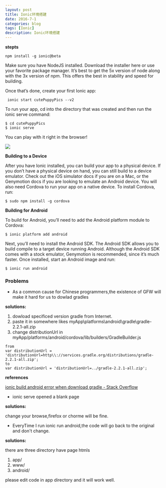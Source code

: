 ```yaml
---
layout: post
title: Ionic环境搭建   
date: 2016-7-1
categories: blog
tags: [Ionic]
description: Ionic环境搭建
---
```



**stepts**

```
npm install -g ionic@beta        
```

Make sure you have NodeJS installed. Download the installer here or use your favorite package manager. It’s best to get the 5x version of node along with the 3x version of npm. This offers the best in stability and speed for building.

Once that’s done, create your first Ionic app:

```
 ionic start cutePuppyPics --v2
```

To run your app, cd into the directory that was created and then run the ionic serve command:

```
$ cd cutePuppyPics
$ ionic serve
```

You can play with it right in the browser!   

![](http://ionicframework.com/img/docs/tutorial-screen.png)          




**Building to a Device**  


After you have Ionic installed, you can build your app to a physical device. If you don’t have a physical device on hand, you can still build to a device emulator. Check out the iOS simulator docs if you are on a Mac, or the Genymotion docs if you are looking to emulate an Android device. You will also need Cordova to run your app on a native device. To install Cordova, run:

```
$ sudo npm install -g cordova
```


**Building for Android**  

To build for Android, you’ll need to add the Android platform module to Cordova:

```
$ ionic platform add android
```

Next, you’ll need to install the Android SDK. The Android SDK allows you to build compile to a target device running Android. Although the Android SDK comes with a stock emulator, Genymotion is recommended, since it’s much faster. Once installed, start an Android image and run:

```
$ ionic run android
```


### Problems

- As a common cause for Chinese programmers,the existence of GFW will make it hard for us to dowlad gradles

**solutions:**

1. dowload specificed version gradle from Internet.   
2. paste it in somewhere likes myApp\platforms\android\gradle\gradle-2.2.1-all.zip  
3. change distributionUrl in myApp/platforms/android/cordova/lib/builders/GradleBuilder.js 

```
from 
var distributionUrl = 'distributionUrl=http\\://services.gradle.org/distributions/gradle-2.2.1-all.zip';
to
var distributionUrl = 'distributionUrl=../gradle-2.2.1-all.zip';
```

**references**  

[ionic build android error when download gradle - Stack Overflow](http://stackoverflow.com/questions/29874564/ionic-build-android-error-when-download-gradle)


- ionic serve opened a blank page  

**solutions:**

change your browse,firefox or chorme will be fine.  


- EveryTime I run ionic run android,the code will go back to the original and don't change.

**solutions:** 

there are three directory have page htmls    

1. app/
2. www/
3. android/

please edit code in app directory and it will work well.







